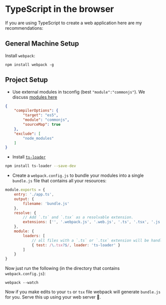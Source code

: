 # TypeScript in the browser
If you are using TypeScript to create a web application here are my recommendations:

## General Machine Setup
Install `webpack`:
```
npm install webpack -g
```

## Project Setup
* Use external modules in tsconfig (best `"module":"commonjs"`). We discuss [modules here](../project/external-modules.md)
```json
{
    "compilerOptions": {
        "target": "es5",
        "module": "commonjs",
        "sourceMap": true
    },
    "exclude": [
        "node_modules"
    ]
}
```

* Install [`ts-loader`](https://github.com/TypeStrong/ts-loader/)
```bash
npm install ts-loader --save-dev
```
* Create a `webpack.config.js` to bundle your modules into a single `bundle.js` file that contains all your resources:
```js
module.exports = {
    entry: './app.ts',
    output: {
        filename: 'bundle.js'
    },
    resolve: {
        // Add `.ts` and `.tsx` as a resolvable extension.
        extensions: ['', '.webpack.js', '.web.js', '.ts', '.tsx', '.js']
    },
    module: {
        loaders: [
            // all files with a `.ts` or `.tsx` extension will be handled by `ts-loader`
            { test: /\.tsx?$/, loader: 'ts-loader' }
        ]
    }
}
```

Now just run the following (in the directory that contains `webpack.config.js`):

```
webpack --watch
```

Now if you make edits to your `ts` or `tsx` file webpack will generate `bundle.js` for you. Serve this up using your web server 🌹.
